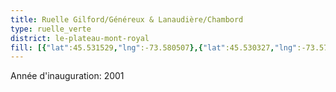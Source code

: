 ```yaml
---
title: Ruelle Gilford/Généreux & Lanaudière/Chambord
type: ruelle_verte
district: le-plateau-mont-royal
fill: [{"lat":45.531529,"lng":-73.580507},{"lat":45.530327,"lng":-73.577911}]
---
```


Année d'inauguration: 2001